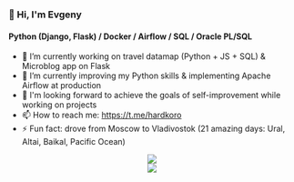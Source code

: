 ### 👋 Hi, I'm Evgeny
#### Python (Django, Flask) / Docker / Airflow / SQL / Oracle PL/SQL

- 🔭 I’m currently working on travel datamap (Python + JS + SQL) & Microblog app on Flask
- 🌱 I’m currently improving my Python skills & implementing Apache Airflow at production
- 💬 I'm looking forward to achieve the goals of self-improvement while working on projects
- 📫 How to reach me: https://t.me/hardkoro
- ⚡ Fun fact: drove from Moscow to Vladivostok (21 amazing days: Ural, Altai, Baikal, Pacific Ocean)

<div align="center">
  <img src="https://github-readme-stats.vercel.app/api?username=hardkoro&show_icons=true&include_all_commits=true" />
  <br />
  <img src="https://github-readme-stats.vercel.app/api/top-langs/?username=hardkoro" />
</div>
